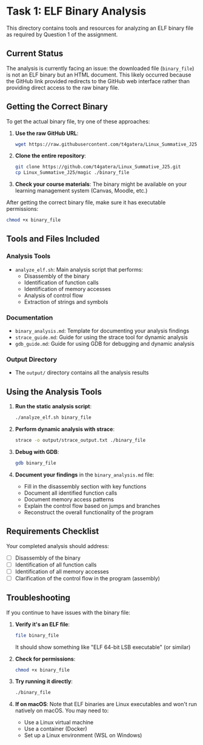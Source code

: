 # Task 1: ELF Binary Analysis

This directory contains tools and resources for analyzing an ELF binary file as required by Question 1 of the assignment.

## Current Status

The analysis is currently facing an issue: the downloaded file (`binary_file`) is not an ELF binary but an HTML document. This likely occurred because the GitHub link provided redirects to the GitHub web interface rather than providing direct access to the raw binary file.

## Getting the Correct Binary

To get the actual binary file, try one of these approaches:

1. **Use the raw GitHub URL**:
   ```bash
   wget https://raw.githubusercontent.com/t4gatera/Linux_Summative_J25/main/magic -O binary_file
   ```

2. **Clone the entire repository**:
   ```bash
   git clone https://github.com/t4gatera/Linux_Summative_J25.git
   cp Linux_Summative_J25/magic ./binary_file
   ```

3. **Check your course materials**: The binary might be available on your learning management system (Canvas, Moodle, etc.)

After getting the correct binary file, make sure it has executable permissions:
```bash
chmod +x binary_file
```

## Tools and Files Included

### Analysis Tools
- `analyze_elf.sh`: Main analysis script that performs:
  - Disassembly of the binary
  - Identification of function calls
  - Identification of memory accesses
  - Analysis of control flow
  - Extraction of strings and symbols

### Documentation
- `binary_analysis.md`: Template for documenting your analysis findings
- `strace_guide.md`: Guide for using the strace tool for dynamic analysis
- `gdb_guide.md`: Guide for using GDB for debugging and dynamic analysis

### Output Directory
- The `output/` directory contains all the analysis results

## Using the Analysis Tools

1. **Run the static analysis script**:
   ```bash
   ./analyze_elf.sh binary_file
   ```

2. **Perform dynamic analysis with strace**:
   ```bash
   strace -o output/strace_output.txt ./binary_file
   ```

3. **Debug with GDB**:
   ```bash
   gdb binary_file
   ```

4. **Document your findings** in the `binary_analysis.md` file:
   - Fill in the disassembly section with key functions
   - Document all identified function calls
   - Document memory access patterns
   - Explain the control flow based on jumps and branches
   - Reconstruct the overall functionality of the program

## Requirements Checklist

Your completed analysis should address:

- [ ] Disassembly of the binary
- [ ] Identification of all function calls
- [ ] Identification of all memory accesses
- [ ] Clarification of the control flow in the program (assembly)

## Troubleshooting

If you continue to have issues with the binary file:

1. **Verify it's an ELF file**:
   ```bash
   file binary_file
   ```
   It should show something like "ELF 64-bit LSB executable" (or similar)

2. **Check for permissions**:
   ```bash
   chmod +x binary_file
   ```

3. **Try running it directly**:
   ```bash
   ./binary_file
   ```

4. **If on macOS**: Note that ELF binaries are Linux executables and won't run natively on macOS. You may need to:
   - Use a Linux virtual machine
   - Use a container (Docker)
   - Set up a Linux environment (WSL on Windows)
